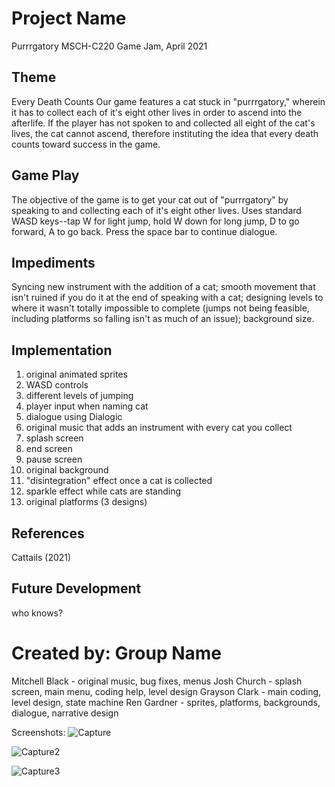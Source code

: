 # Project Name
Purrrgatory
MSCH-C220 Game Jam, April 2021

## Theme
Every Death Counts
Our game features a cat stuck in "purrrgatory," wherein it has to collect each of it's eight other lives in order to ascend into the afterlife. If the player has not spoken to and collected all eight of the cat's lives, the cat cannot ascend, therefore instituting the idea that every death counts toward success in the game. 

## Game Play
The objective of the game is to get your cat out of "purrrgatory" by speaking to and collecting each of it's eight other lives. 
Uses standard WASD keys--tap W for light jump, hold W down for long jump, D to go forward, A to go back. Press the space bar to continue dialogue.

## Impediments
Syncing new instrument with the addition of a cat; smooth movement that isn't ruined if you do it at the end of speaking with a cat; designing levels to where it wasn't totally impossible to complete (jumps not being feasible, including platforms so falling isn't as much of an issue); background size.

## Implementation
1. original animated sprites
2. WASD controls
3. different levels of jumping
4. player input when naming cat
5. dialogue using Dialogic 
6. original music that adds an instrument with every cat you collect
7. splash screen
8. end screen 
9. pause screen
10. original background
11. "disintegration" effect once a cat is collected
12. sparkle effect while cats are standing 
13. original platforms (3 designs) 

## References
Cattails (2021)

## Future Development
who knows?

# Created by: Group Name
Mitchell Black - original music, bug fixes, menus
Josh Church - splash screen, main menu, coding help, level design
Grayson Clark - main coding, level design, state machine
Ren Gardner - sprites, platforms, backgrounds, dialogue, narrative design

Screenshots:
![Capture](https://user-images.githubusercontent.com/77999824/115969229-f9d97980-a509-11eb-8100-bef60680345e.PNG)

![Capture2](https://user-images.githubusercontent.com/77999824/115969238-01991e00-a50a-11eb-9789-dc3e4324ae0b.PNG)

![Capture3](https://user-images.githubusercontent.com/77999824/115969243-065dd200-a50a-11eb-984c-1a5aabe8121c.PNG)

